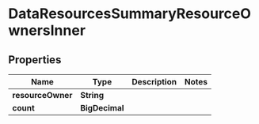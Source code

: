 

# DataResourcesSummaryResourceOwnersInner


## Properties

| Name | Type | Description | Notes |
|------------ | ------------- | ------------- | -------------|
|**resourceOwner** | **String** |  |  |
|**count** | **BigDecimal** |  |  |



